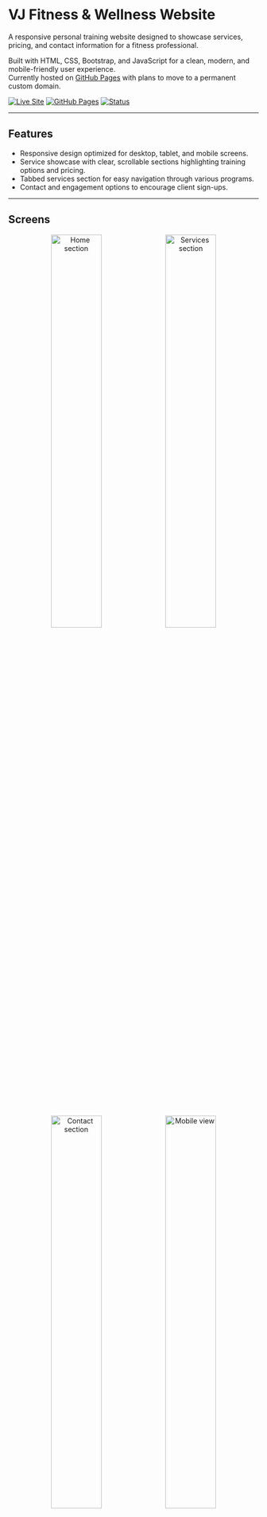 # VJ Fitness & Wellness Website

A responsive personal training website designed to showcase services, pricing, and contact information for a fitness professional.

Built with HTML, CSS, Bootstrap, and JavaScript for a clean, modern, and mobile-friendly user experience.  
Currently hosted on [GitHub Pages](https://jonalo1110.github.io/VJFitness) with plans to move to a permanent custom domain.

[![Live Site](https://img.shields.io/badge/Live_Demo-Visit_Site-blue)](https://jonalo1110.github.io/VJFitness)
[![GitHub Pages](https://img.shields.io/badge/Hosting-GitHub_Pages-black)](https://jonalo1110.github.io/VJFitness)
[![Status](https://img.shields.io/badge/Status-Live-success)]()

---

## Features
- Responsive design optimized for desktop, tablet, and mobile screens.  
- Service showcase with clear, scrollable sections highlighting training options and pricing.  
- Tabbed services section for easy navigation through various programs.  
- Contact and engagement options to encourage client sign-ups.

---

## Screens

<p align="center">
  <img src="docs/home-section.png" alt="Home section" width="45%">
  <img src="docs/services-section.png" alt="Services section" width="45%">
</p>

<p align="center">
  <img src="docs/contact-section.png" alt="Contact section" width="45%">
  <img src="docs/mobile-view.png" alt="Mobile view" width="45%">
</p>

> Clean UI and bold typography highlight the brand’s personality and make navigation easy for potential clients.

---

## Tech Stack
- Frontend: HTML, CSS, Bootstrap, JavaScript  
- Hosting: GitHub Pages  
- Design: Responsive layout with tabbed service navigation  
- Planned: Migration to custom domain with enhanced UI/UX and SEO optimization.

---

## Live Demo
[Visit the Live Site](https://jonalo1110.github.io/VJFitness)  
Currently hosted on GitHub Pages. Custom domain coming soon.
